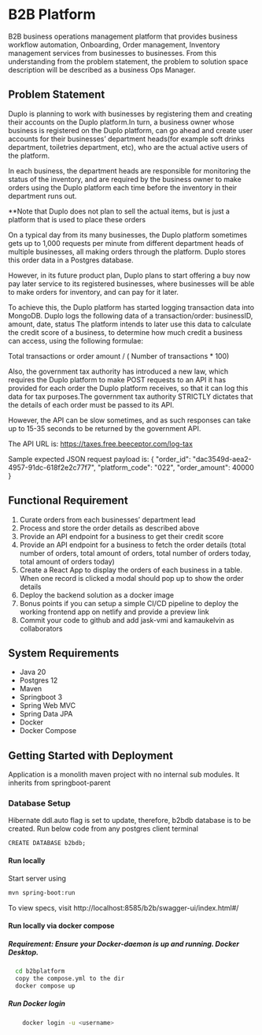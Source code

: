 # B2B Platform 
B2B business operations management platform that provides business workflow automation, Onboarding, Order management, 
Inventory management services from businesses to businesses. From this understanding from the problem statement, 
the problem to solution space description will be described as a business Ops Manager.

## Problem Statement
Duplo is planning to work with businesses by registering them and creating their accounts on
the Duplo platform.In turn, a business owner whose business is registered on the Duplo
platform, can go ahead and create user accounts for their businesses’ department heads(for
example soft drinks department, toiletries department, etc), who are the actual active users of
the platform.

In each business, the department heads are responsible for monitoring the status of the
inventory, and are required by the business owner to make orders using the Duplo platform
each time before the inventory in their department runs out.

**Note that Duplo does not plan to sell the actual items, but is just a platform that is used to place
these orders

On a typical day from its many businesses, the Duplo platform sometimes gets up to 1,000
requests per minute from different department heads of multiple businesses, all making
orders through the platform. Duplo stores this order data in a Postgres database.

However, in its future product plan, Duplo plans to start offering a buy now pay later service
to its registered businesses, where businesses will be able to make orders for inventory, and can
pay for it later.

To achieve this, the Duplo platform has started logging transaction data into MongoDB.
Duplo logs the following data of a transaction/order: businessID, amount, date, status
The platform intends to later use this data to calculate the credit score of a business, to
determine how much credit a business can access, using the following formulae:

Total transactions or order amount / ( Number of transactions * 100)

Also, the government tax authority has introduced a new law, which requires the Duplo
platform to make POST requests to an API it has provided for each order the Duplo platform
receives, so that it can log this data for tax purposes.The government tax authority STRICTLY
dictates that the details of each order must be passed to its API.

However, the API can be slow sometimes, and as such responses can take up to 15-35 seconds
to be returned by the government API.

The API URL is: https://taxes.free.beeceptor.com/log-tax

Sample expected JSON request payload is:
{
"order_id": "dac3549d-aea2-4957-91dc-618f2e2c77f7",
"platform_code": "022",
"order_amount": 40000
}


## Functional Requirement
1. Curate orders from each businesses’ department lead
2. Process and store the order details as described above
3. Provide an API endpoint for a business to get their credit score
4. Provide an API endpoint for a business to fetch the order details (total number of orders, total amount of orders, total number of orders today, total amount of orders today)
5. Create a React App to display the orders of each business in a table. When one record is clicked a modal should pop up to show the order details
6. Deploy the backend solution as a docker image
7. Bonus points if you can setup a simple CI/CD pipeline to deploy the working frontend app on netlify and provide a preview link
8. Commit your code to github and add jask-vmi and kamaukelvin as collaborators


## System Requirements
* Java 20
* Postgres 12
* Maven
* Springboot 3
* Spring Web MVC
* Spring Data JPA
* Docker
* Docker Compose

## Getting Started with Deployment
Application is a monolith maven project with no internal sub modules. It inherits from springboot-parent 

### Database Setup
Hibernate ddl.auto flag is set to update, therefore, b2bdb database is to be created. Run below code
from any postgres client terminal
```properties
CREATE DATABASE b2bdb;
```

#### Run locally
Start server using
```bash
mvn spring-boot:run
```

To view specs, visit http://localhost:8585/b2b/swagger-ui/index.html#/

#### Run locally via docker compose
##### Requirement: Ensure your Docker-daemon is up and running. Docker Desktop.
```bash
  cd b2bplatform
  copy the compose.yml to the dir
  docker compose up
```

##### Run Docker login
```bash
    docker login -u <username>
```


